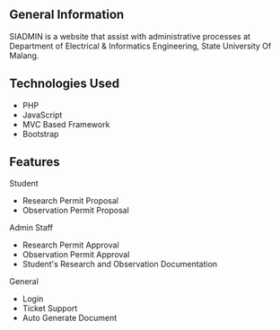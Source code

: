 <h2>General Information</h2>
SIADMIN is a website that assist with administrative processes at Department of Electrical &
Informatics Engineering, State University Of Malang.
<h2>Technologies Used</h2>
<ul>
<li>PHP</li>
<li>JavaScript</li>
<li>MVC Based Framework</li>
<li>Bootstrap</li>
</ul>
<h2>Features</h2>
Student
<ul>
<li>Research Permit Proposal</li>
<li>Observation Permit Proposal</li>
</ul>
Admin Staff
<ul>
<li>Research Permit Approval</li>
<li>Observation Permit Approval</li>
<li>Student's Research and Observation Documentation</li>
</ul>
General
<ul>
<li>Login</li>
<li>Ticket Support</li>
<li>Auto Generate Document</li>
</ul>
